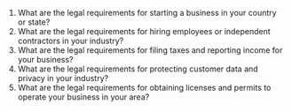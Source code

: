 1. What are the legal requirements for starting a business in your country or state?
2. What are the legal requirements for hiring employees or independent contractors in your industry?
3. What are the legal requirements for filing taxes and reporting income for your business?
4. What are the legal requirements for protecting customer data and privacy in your industry?
5. What are the legal requirements for obtaining licenses and permits to operate your business in your area?